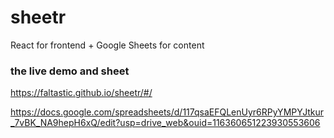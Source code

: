 # sheetr

React for frontend +
Google Sheets for content

### the live demo and sheet

https://faltastic.github.io/sheetr/#/

https://docs.google.com/spreadsheets/d/117qsaEFQLenUyr6RPyYMPYJtkur_7vBK_NA9hepH6xQ/edit?usp=drive_web&ouid=116360651223930553606
